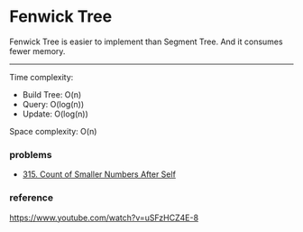 # Fenwick Tree

Fenwick Tree is easier to implement than Segment Tree. And it consumes fewer memory.

---

Time complexity:

- Build Tree: O(n)
- Query: O(log(n))
- Update: O(log(n))

Space complexity: O(n)

### problems

- [315. Count of Smaller Numbers After Self](https://leetcode.com/problems/count-of-smaller-numbers-after-self/)

### reference

https://www.youtube.com/watch?v=uSFzHCZ4E-8
